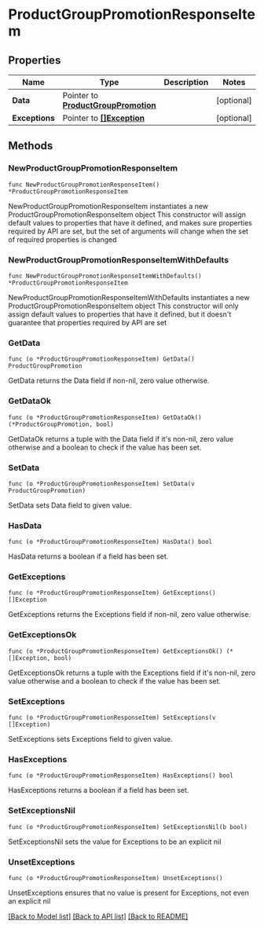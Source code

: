 # ProductGroupPromotionResponseItem

## Properties

Name | Type | Description | Notes
------------ | ------------- | ------------- | -------------
**Data** | Pointer to [**ProductGroupPromotion**](ProductGroupPromotion.md) |  | [optional] 
**Exceptions** | Pointer to [**[]Exception**](Exception.md) |  | [optional] 

## Methods

### NewProductGroupPromotionResponseItem

`func NewProductGroupPromotionResponseItem() *ProductGroupPromotionResponseItem`

NewProductGroupPromotionResponseItem instantiates a new ProductGroupPromotionResponseItem object
This constructor will assign default values to properties that have it defined,
and makes sure properties required by API are set, but the set of arguments
will change when the set of required properties is changed

### NewProductGroupPromotionResponseItemWithDefaults

`func NewProductGroupPromotionResponseItemWithDefaults() *ProductGroupPromotionResponseItem`

NewProductGroupPromotionResponseItemWithDefaults instantiates a new ProductGroupPromotionResponseItem object
This constructor will only assign default values to properties that have it defined,
but it doesn't guarantee that properties required by API are set

### GetData

`func (o *ProductGroupPromotionResponseItem) GetData() ProductGroupPromotion`

GetData returns the Data field if non-nil, zero value otherwise.

### GetDataOk

`func (o *ProductGroupPromotionResponseItem) GetDataOk() (*ProductGroupPromotion, bool)`

GetDataOk returns a tuple with the Data field if it's non-nil, zero value otherwise
and a boolean to check if the value has been set.

### SetData

`func (o *ProductGroupPromotionResponseItem) SetData(v ProductGroupPromotion)`

SetData sets Data field to given value.

### HasData

`func (o *ProductGroupPromotionResponseItem) HasData() bool`

HasData returns a boolean if a field has been set.

### GetExceptions

`func (o *ProductGroupPromotionResponseItem) GetExceptions() []Exception`

GetExceptions returns the Exceptions field if non-nil, zero value otherwise.

### GetExceptionsOk

`func (o *ProductGroupPromotionResponseItem) GetExceptionsOk() (*[]Exception, bool)`

GetExceptionsOk returns a tuple with the Exceptions field if it's non-nil, zero value otherwise
and a boolean to check if the value has been set.

### SetExceptions

`func (o *ProductGroupPromotionResponseItem) SetExceptions(v []Exception)`

SetExceptions sets Exceptions field to given value.

### HasExceptions

`func (o *ProductGroupPromotionResponseItem) HasExceptions() bool`

HasExceptions returns a boolean if a field has been set.

### SetExceptionsNil

`func (o *ProductGroupPromotionResponseItem) SetExceptionsNil(b bool)`

 SetExceptionsNil sets the value for Exceptions to be an explicit nil

### UnsetExceptions
`func (o *ProductGroupPromotionResponseItem) UnsetExceptions()`

UnsetExceptions ensures that no value is present for Exceptions, not even an explicit nil

[[Back to Model list]](../README.md#documentation-for-models) [[Back to API list]](../README.md#documentation-for-api-endpoints) [[Back to README]](../README.md)


